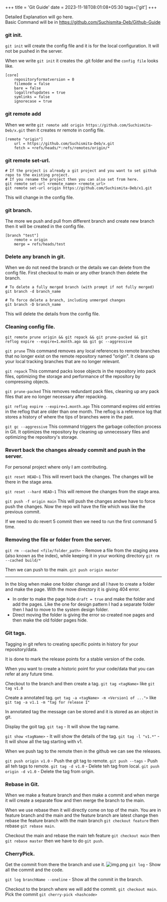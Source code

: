 +++
title = 'Git Guide'
date = 2023-11-18T08:01:08+05:30
tags=['git']
+++

Detailed Explanation will go here.<br/> Basic Command will be in https://github.com/Suchismita-Deb/Github-Guide

### git init.
`git init` will create the config file and it is for the local configuration. It will not be pushed in the server.

When we write `git init` it creates the .git folder and the `config file` looks like.
```shell
[core]
	repositoryformatversion = 0
	filemode = false
	bare = false
	logallrefupdates = true
	symlinks = false
	ignorecase = true
```
### git remote add
When we write `git remote add origin https://github.com/Suchismita-Deb/x.git` then it creates nr remote in config file.
```shell
[remote "origin"]
	url = https://github.com/Suchismita-Deb/x.git
	fetch = +refs/heads/*:refs/remotes/origin/*
```
### git remote set-url.
```shell
# If the project is already a git project and you want to set github repo to the existing project.
# If you rename the project then you can also set from here.
git remote set-url <remote_name> <remote_url>
git remote set-url origin https://github.com/Suchismita-Deb/x1.git
```
This will change in the config file.
### git branch.
The more we push and pull from different branch and create new branch then it will be created in the config file.

```shell
[branch "test"]
	remote = origin
	merge = refs/heads/test
```

### Delete any branch in git.
When we do not need the branch or the details we can delete from the config file.
First checkout to main or any other branch then delete the branch. 
```shell 
# To delete a fully merged branch (with prompt if not fully merged)
git branch -d branch_name

# To force delete a branch, including unmerged changes
git branch -D branch_name
```
This will delete the details from the config file.

### Cleaning config file.
```shell
git remote prune origin && git repack && git prune-packed && git reflog expire --expire=1.month.ago && git gc --aggressive
```

`git prune` This command removes any local references to remote branches that no longer exist on the remote repository named "origin". It cleans up your local tracking branches that are no longer relevant.

`git repack` This command packs loose objects in the repository into pack files, optimizing the storage and performance of the repository by compressing objects.

`git prune-packed` This removes redundant pack files, cleaning up any pack files that are no longer necessary after repacking.

`git reflog expire --expire=1.month.ago` This command expires old entries in the reflog that are older than one month. The reflog is a reference log that stores a history of where the tips of branches were in the past.

`git gc --aggressive` This command triggers the garbage collection process in Git. It optimizes the repository by cleaning up unnecessary files and optimizing the repository's storage.

### Revert back the changes already commit and push in the server.

For personal project where only I am contributing.

`git reset HEAD~1` This will revert back the changes. The changes will be there in the stage area.

`git reset --hard HEAD~1` This will remove the changes from the stage area.

`git push -f origin main` This will push the changes andwe have to force push the changes. Now the repo will have the file which was like the previous commit.

If we need to do revert 5 commit then we need to run the first command 5 time.


### Removing the file or folder from the server.
`git rm --cached <file/folder_path>` - Remove a file from the staging area (also known as the index), while keeping it in your working directory `git rm --cached build/*` 

Then we can push to the main. `git push origin master`


---
In the blog when make one folder change and all I have to create a folder and make the page. With the move directory it is giving 404 error.

- In order to make the page hide `draft = true` and make the folder and add the pages. Like the one for design pattern I had a separate folder then I had to move to the system design folder.
- Direct moving the folder is giving the error so created noe pages and then make the old folder pages hide.

### Git tags.
Tagging in git refers to creating specific points in history for your repository/data. 

It is done to mark the release points for a stable version of the code.

When you want to create a historic point for your code/data that you can refer at any future time.

Checkout to the branch and then create a tag.
`git tag <tagName>` like `git tag v1.0`

Create a annotated tag.
`get tag -a <tagName> -m <Version1 of ...">` like `git tag -a v1.1 -m "tag for release 1"`

In annotated tag the message can be stored and it is stored as an object in git.

Display the goit tag.
`git tag` - It will show the tag name.

`git show <tagName>` - It will show the details of the tag.
`git tag -l "v1.*"` - It will show all the tag starting with v1.

When we push tag to the remote then in the github we can see the releases. 

`git push origin v1.0` - Push the git tag to remote.
`git push --tags` - Push all teh tags to remote.
`git tag -d v1.0` - Delete teh tag from local.
`git push origin -d v1.0` - Delete the tag from origin.  

### Rebase in Git.
When we make a feature branch and then make a commit and when merge it will create a separate flow and then merge the branch to the main.

When we use rebase then it will directly come on top of the main.
You are in feature branch and the main and the feature branch are latest change then rebase the feature branch with the main branch `git checkout feature` then rebase `git rebase main`.

Checkout the main and rebase the main teh feature `git checkout main` then `git rebase master` then we have to do `git push`.



### CherryPick.

Get the commit from there the branch and use it.
![img.png](/images/git/img.png)
`git log` - Show all the commit and the code. 

`git log branchName --oneline` - Show all the commit in the branch.

Checkout to the branch where we will add the commit.
`git checkout main`. Pick the commit `git cherry-pick <hashcode>`





